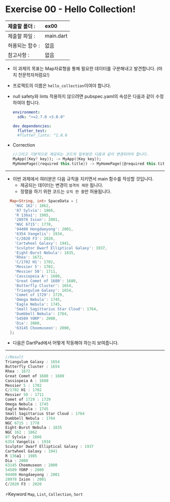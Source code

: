 # Exercise 00 - Hello Collection!

| 제출할 폴더 :   | ex00      |
| :-------------- | :-------- |
| 제출할 파일 :   | main.dart |
| 허용되는 함수 : | 없음      |
| 참고사항 :      | 없음      |

- 이 과제의 목표는 Map자료형을 통해 필요한 데이터를 구분해내고 발견합니다. (마치 천문학자처럼요!)

- 프로젝트의 이름은 `hello_collection`이여야 합니다.

- null safety와 lints 적용하지 않으려면 pubspec.yaml의 속성은 다음과 같이 수정하여야 합니다.

  ```yaml
  environment:
    sdk: ">=2.7.0 <3.0.0"
  
  dev_dependencies:
    flutter_test:
  	#flutter_lints: ^1.0.0
  ```

- Correction

  ```dart
  //그리고 기본적으로 제공되는 코드의 일부분은 다음과 같이 변경되어야 합니다.
  MyApp({Key? key}); -> MyApp({Key key});
  MyHomePage({required this.title}) -> MyHomePage({@required this.title})
  ```

---

- 이번 과제에서 여러분은 다음 규칙을 지키면서 main 함수를 작성할 것입니다.
  - 제공되는 데이터는 변경이 `엄격히 제한` 됩니다.
  - 정렬을 하기 위한 코드는 `오직 한 줄`만 허용됩니다.

```dart
  Map<String, int> SpaceData = {
    'NGC 162': 1862,
    '87 Sylvia': 1866,
    'R 136a1': 1985,
    '28978 Ixion': 2001,
    'NGC 6715': 1778,
    '94400 Hongdaeyong': 2001,
    '6354 Vangelis': 1934,
    'C/2020 F3': 2020,
    'Cartwheel Galaxy': 1941,
    'Sculptor Dwarf Elliptical Galaxy': 1937,
    'Eight-Burst Nebula': 1835,
    'Rhea': 1672,
    'C/1702 H1': 1702,
    'Messier 5': 1702,
    'Messier 50': 1711,
    'Cassiopeia A': 1680,
    'Great Comet of 1680': 1680,
    'Butterfly Cluster': 1654,
    'Triangulum Galaxy': 1654,
    'Comet of 1729': 1729,
    'Omega Nebula': 1745,
    'Eagle Nebula': 1745,
    'Small Sagittarius Star Cloud': 1764,
    'Dumbbell Nebula': 1764,
    '54509 YORP': 2000,
    'Dia': 2000,
    '63145 Choemuseon': 2000,
  };
```

- 다음은 DartPad에서 어떻게 작동해야 하는지 보여줍니다.

------

```dart
//Result
Triangulum Galaxy : 1654
Butterfly Cluster : 1654
Rhea : 1672
Great Comet of 1680 : 1680
Cassiopeia A : 1680
Messier 5 : 1702
C/1702 H1 : 1702
Messier 50 : 1711
Comet of 1729 : 1729
Omega Nebula : 1745
Eagle Nebula : 1745
Small Sagittarius Star Cloud : 1764
Dumbbell Nebula : 1764
NGC 6715 : 1778
Eight-Burst Nebula : 1835
NGC 162 : 1862
87 Sylvia : 1866
6354 Vangelis : 1934
Sculptor Dwarf Elliptical Galaxy : 1937
Cartwheel Galaxy : 1941
R 136a1 : 1985
Dia : 2000
63145 Choemuseon : 2000
54509 YORP : 2000
94400 Hongdaeyong : 2001
28978 Ixion : 2001
C/2020 F3 : 2020
```

⚡️Keyword
`Map`, `List`, `Collection`, `Sort`
